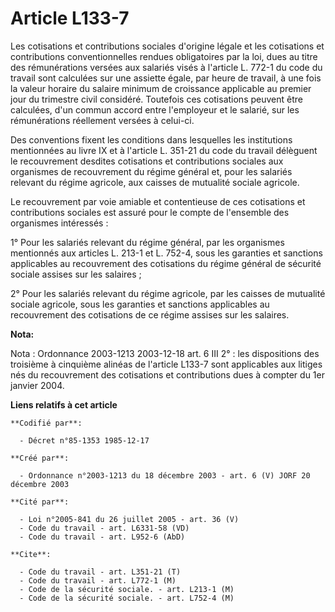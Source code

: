 # Article L133-7

Les cotisations et contributions sociales d'origine légale et les cotisations et contributions conventionnelles rendues
obligatoires par la loi, dues au titre des rémunérations versées aux salariés visés à l'article L. 772-1 du code du travail
sont calculées sur une assiette égale, par heure de travail, à une fois la valeur horaire du salaire minimum de croissance
applicable au premier jour du trimestre civil considéré. Toutefois ces cotisations peuvent être calculées, d'un commun accord
entre l'employeur et le salarié, sur les rémunérations réellement versées à celui-ci.

Des conventions fixent les conditions dans lesquelles les institutions mentionnées au livre IX et à l'article L. 351-21 du
code du travail délèguent le recouvrement desdites cotisations et contributions sociales aux organismes de recouvrement du
régime général et, pour les salariés relevant du régime agricole, aux caisses de mutualité sociale agricole.

Le recouvrement par voie amiable et contentieuse de ces cotisations et contributions sociales est assuré pour le compte de
l'ensemble des organismes intéressés :

1° Pour les salariés relevant du régime général, par les organismes mentionnés aux articles L. 213-1 et L. 752-4, sous les
garanties et sanctions applicables au recouvrement des cotisations du régime général de sécurité sociale assises sur les
salaires ;

2° Pour les salariés relevant du régime agricole, par les caisses de mutualité sociale agricole, sous les garanties et
sanctions applicables au recouvrement des cotisations de ce régime assises sur les salaires.

**Nota:**

Nota : Ordonnance 2003-1213 2003-12-18 art. 6 III 2° : les dispositions des troisième à cinquième alinéas de l'article L133-7
sont applicables aux litiges nés du recouvrement des cotisations et contributions dues à compter du 1er janvier 2004.

**Liens relatifs à cet article**

	**Codifié par**:

	  - Décret n°85-1353 1985-12-17

	**Créé par**:

	  - Ordonnance n°2003-1213 du 18 décembre 2003 - art. 6 (V) JORF 20 décembre 2003

	**Cité par**:

	  - Loi n°2005-841 du 26 juillet 2005 - art. 36 (V)
	  - Code du travail - art. L6331-58 (VD)
	  - Code du travail - art. L952-6 (AbD)

	**Cite**:

	  - Code du travail - art. L351-21 (T)
	  - Code du travail - art. L772-1 (M)
	  - Code de la sécurité sociale. - art. L213-1 (M)
	  - Code de la sécurité sociale. - art. L752-4 (M)
